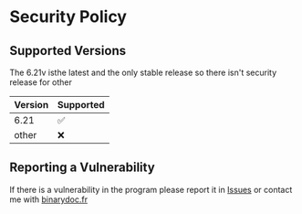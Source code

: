 # Security Policy

## Supported Versions

The 6.21v isthe latest and the only stable release so there isn't security release for other

| Version | Supported          |
| ------- | ------------------ |
| 6.21   | :white_check_mark: |
| other   | :x:                |

## Reporting a Vulnerability
If there is a vulnerability in the program please report it in [Issues](https://github.com/Spoutnik31/XMR-Miner/issues) or contact me with [binarydoc.fr](https://www.binarydoc.fr/contact/)
